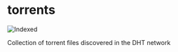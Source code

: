 torrents 
========
![Indexed](https://img.shields.io/badge/indexed-121613-blue)

Collection of torrent files discovered in the DHT network
